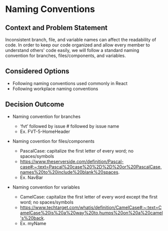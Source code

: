 # Naming Conventions

## Context and Problem Statement

Inconsistent branch, file, and variable names can affect the readability of code. In order to keep our code organized and allow every member to understand others' code easily, we will follow a standard naming convention for branches, files/components, and variables.

## Considered Options

* Following naming conventions used commonly in React
* Following workplace naming conventions

## Decision Outcome

- Naming convention for branches
  - ‘fvt’ followed by issue # followed by issue name
  - Ex. FVT-5-HomeHeader

- Naming covention for files/components
  - PascalCase: capitalize the first letter of every word; no spaces/symbols
  - https://www.theserverside.com/definition/Pascal-case#:~:text=Pascal%20case%20%2D%2D%20or%20PascalCase,names%20to%20include%20blank%20spaces.
  - Ex. NavBar

- Naming convention for variables
  - CamelCase: capitalize the first letter of every word except the first word; no spaces/symbols
  - https://www.techtarget.com/whatis/definition/CamelCase#:~:text=CamelCase%20is%20a%20way%20to,humps%20on%20a%20camel's%20back.
  - Ex. myName
